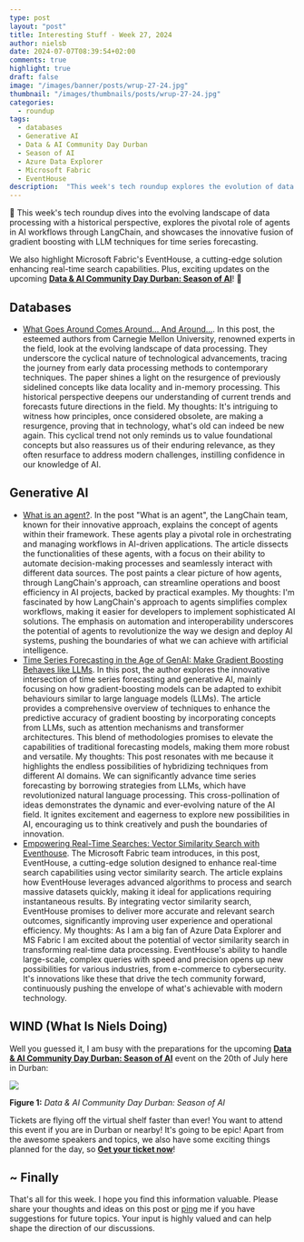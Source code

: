 ```yaml
---
type: post
layout: "post"
title: Interesting Stuff - Week 27, 2024
author: nielsb
date: 2024-07-07T08:39:54+02:00
comments: true
highlight: true
draft: false
image: "/images/banner/posts/wrup-27-24.jpg"
thumbnail: "/images/thumbnails/posts/wrup-27-24.jpg"
categories:
  - roundup
tags:
  - databases
  - Generative AI
  - Data & AI Community Day Durban
  - Season of AI
  - Azure Data Explorer
  - Microsoft Fabric
  - EventHouse
description:  "This week's tech roundup explores the evolution of data processing, the role of agents in AI workflows, and innovative time series forecasting techniques. Plus, discover Microsoft's EventHouse for real-time searches and exciting updates on Data & AI Community Day Durban: Season of AI!" 
---
```


🌟 This week's tech roundup dives into the evolving landscape of data processing with a historical perspective, explores the pivotal role of agents in AI workflows through LangChain, and showcases the innovative fusion of gradient boosting with LLM techniques for time series forecasting. 

We also highlight Microsoft Fabric's EventHouse, a cutting-edge solution enhancing real-time search capabilities. Plus, exciting updates on the upcoming [**Data & AI Community Day Durban: Season of AI**][5]! 🌟

<!--more-->

## Databases

* [What Goes Around Comes Around... And Around...][1]. In this post, the esteemed authors from Carnegie Mellon University, renowned experts in the field, look at the evolving landscape of data processing. They underscore the cyclical nature of technological advancements, tracing the journey from early data processing methods to contemporary techniques. The paper shines a light on the resurgence of previously sidelined concepts like data locality and in-memory processing. This historical perspective deepens our understanding of current trends and forecasts future directions in the field. My thoughts: It's intriguing to witness how principles, once considered obsolete, are making a resurgence, proving that in technology, what's old can indeed be new again. This cyclical trend not only reminds us to value foundational concepts but also reassures us of their enduring relevance, as they often resurface to address modern challenges, instilling confidence in our knowledge of AI.

## Generative AI

* [What is an agent?][2]. In the post "What is an agent", the LangChain team, known for their innovative approach, explains the concept of agents within their framework. These agents play a pivotal role in orchestrating and managing workflows in AI-driven applications. The article dissects the functionalities of these agents, with a focus on their ability to automate decision-making processes and seamlessly interact with different data sources. The post paints a clear picture of how agents, through LangChain's approach, can streamline operations and boost efficiency in AI projects, backed by practical examples. My thoughts: I'm fascinated by how LangChain's approach to agents simplifies complex workflows, making it easier for developers to implement sophisticated AI solutions. The emphasis on automation and interoperability underscores the potential of agents to revolutionize the way we design and deploy AI systems, pushing the boundaries of what we can achieve with artificial intelligence.
* [Time Series Forecasting in the Age of GenAI: Make Gradient Boosting Behaves like LLMs][3]. In this post, the author explores the innovative intersection of time series forecasting and generative AI, mainly focusing on how gradient-boosting models can be adapted to exhibit behaviours similar to large language models (LLMs). The article provides a comprehensive overview of techniques to enhance the predictive accuracy of gradient boosting by incorporating concepts from LLMs, such as attention mechanisms and transformer architectures. This blend of methodologies promises to elevate the capabilities of traditional forecasting models, making them more robust and versatile. My thoughts: This post resonates with me because it highlights the endless possibilities of hybridizing techniques from different AI domains. We can significantly advance time series forecasting by borrowing strategies from LLMs, which have revolutionized natural language processing. This cross-pollination of ideas demonstrates the dynamic and ever-evolving nature of the AI field. It ignites excitement and eagerness to explore new possibilities in AI, encouraging us to think creatively and push the boundaries of innovation.
* [Empowering Real-Time Searches: Vector Similarity Search with Eventhouse][4]. The Microsoft Fabric team introduces, in this post, EventHouse, a cutting-edge solution designed to enhance real-time search capabilities using vector similarity search. The article explains how EventHouse leverages advanced algorithms to process and search massive datasets quickly, making it ideal for applications requiring instantaneous results. By integrating vector similarity search, EventHouse promises to deliver more accurate and relevant search outcomes, significantly improving user experience and operational efficiency. My thoughts: As I am a big fan of Azure Data Explorer and MS Fabric I am excited about the potential of vector similarity search in transforming real-time data processing. EventHouse's ability to handle large-scale, complex queries with speed and precision opens up new possibilities for various industries, from e-commerce to cybersecurity. It's innovations like these that drive the tech community forward, continuously pushing the envelope of what's achievable with modern technology.

## WIND (What Is Niels Doing)

Well you guessed it, I am busy with the preparations for the upcoming [**Data & AI Community Day Durban: Season of AI**][5] event on the 20th of July here in Durban:

![](/images/posts/season-of-ai-data-ai-day-3.png)

**Figure 1:** *Data & AI Community Day Durban: Season of AI*

Tickets are flying off the virtual shelf faster than ever! You want to attend this event if you are in Durban or nearby! It's going to be epic! Apart from the awesome speakers and topics, we also have some exciting things planned for the day, so [**Get your ticket now**][6]!

## ~ Finally

That's all for this week. I hope you find this information valuable. Please share your thoughts and ideas on this post or [ping][ma] me if you have suggestions for future topics. Your input is highly valued and can help shape the direction of our discussions.

[ma]: mailto:niels.it.berglund@gmail.com
[mp]: https://blog.acolyer.org
[iq]: https://www.infoq.com/
[ew]: http://sqlonice.com/
[re]: http://blog.revolutionanalytics.com
[sqsk]: https://www.sqlskills.com
[mdaveyblog]: https://mdavey.wordpress.com/
[charlblog]: https://charlla.com/

[jovpop]: https://twitter.com/JovanPop_MSFT
[bobw]: https://twitter.com/bobwardms
[revod]: https://twitter.com/revodavid
[lonny]: https://twitter.com/sqL_handLe
[ewtw]: https://twitter.com/sqlOnIce
[buckw]: https://twitter.com/BuckWoodyMSFT
[mattw]: https://twitter.com/matthewwarren
[murba]: https://twitter.com/muratdemirbas
[daveda]: https://twitter.com/davidthecoder
[adcol]: https://twitter.com/adriancolyer
[jesrod]: https://twitter.com/jrdothoughts
[tomaz]: https://twitter.com/tomaz_tsql
[dataart]: https://twitter.com/dataartisans
[luis]: https://twitter.com/luis_de_sousa
[benstop]: https://twitter.com/benstopford
[conflu]: https://twitter.com/confluentinc
[tylert]: https://twitter.com/tyler_treat
[andrewng]: https://twitter.com/AndrewYNg
[lawr]: https://twitter.com/bytezn
[jue]: https://twitter.com/b0rk
[yan]: https://twitter.com/theburningmonk
[danny]: https://twitter.com/g9yuayon
[rmoff]: https://www.linkedin.com/in/robinmoffatt/
[ryansw]: https://twitter.com/ryanswanstrom
[pabloc]: https://twitter.com/pabloc_ds
[mklep]: https://twitter.com/martinkl
[mdavey]: https://twitter.com/matt_davey
[jboner]: https://twitter.com/jboner
[joeduff]: https://twitter.com/funcOfJoe
[charl]: https://twitter.com/charllamprecht
[dbricks]: https://twitter.com/databricks
[adsit]: https://twitter.com/SitnikAdam
[vicky]: https://twitter.com/vickyharp
[dscentral]: https://twitter.com/DataScienceCtrl
[natemc]: https://twitter.com/natemcmaster
[ads]: https://twitter.com/azuredatastudio
[travw]: https://twitter.com/radtravis
[emilk]: https://twitter.com/IsTheArchitect
[netflx]: https://netflixtechblog.com/
[hubert]: https://www.linkedin.com/in/hkdulay/
[jserra]: https://www.linkedin.com/in/jamesserra/

[1]: https://db.cs.cmu.edu/papers/2024/whatgoesaround-sigmodrec2024.pdf
[2]: https://blog.langchain.dev/what-is-an-agent/
[3]: https://towardsdatascience.com/time-series-forecasting-in-the-age-of-genai-make-gradient-boosting-behaves-like-llms-674d9e22e1ce
[4]: https://blog.fabric.microsoft.com/en-sg/blog/empowering-real-time-searches-vector-similarity-search-with-eventhouse
[5]: https://aimldatadurban.org/events/2024/season-of-ai-1/
[6]: https://aimldatadurban.org/events/2024/season-of-ai-1/#registration